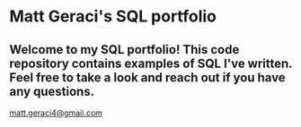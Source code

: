 # Matt  Geraci's SQL portfolio

## Welcome to my SQL portfolio! This code repository contains examples of SQL I've written. Feel free to take a look and reach out if you have any questions.
matt.geraci4@gmail.com
